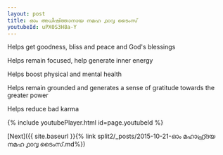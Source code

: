 ```yaml
---
layout: post
title: ഓം അധിഷ്ത്താനായ നമഹ ൧൦൮ ടൈംസ്
youtubeId: uPX0S3H8a-Y
---
```

 
 
Helps get goodness, bliss and peace and God's blessings
 
Helps remain focused, help generate inner energy 
 
Helps boost physical and mental health 
 
Helps remain grounded and generates a sense of gratitude towards the greater power 
 
Helps reduce bad karma
 
 
 
 


{% include youtubePlayer.html id=page.youtubeId %}
 
[Next]({{ site.baseurl }}{% link  split2/_posts/2015-10-21-ഓം മഹാഹ്ര്ദയ നമഹ ൧൦൮ ടൈംസ്.md%})
 
